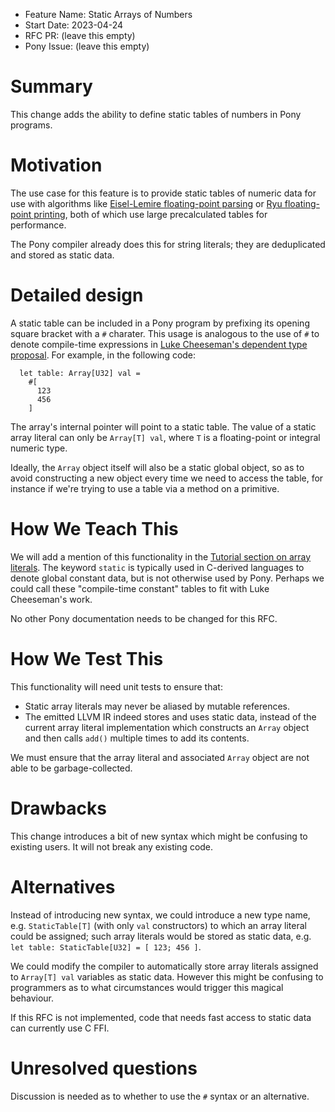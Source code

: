 - Feature Name: Static Arrays of Numbers
- Start Date: 2023-04-24
- RFC PR: (leave this empty)
- Pony Issue: (leave this empty)

# Summary

This change adds the ability to define static tables of numbers in Pony programs.

# Motivation

The use case for this feature is to provide static tables of numeric data for use with algorithms like [Eisel-Lemire floating-point parsing](https://nigeltao.github.io/blog/2020/eisel-lemire.html) or [Ryu floating-point printing](https://github.com/ulfjack/ryu), both of which use large precalculated tables for performance.

The Pony compiler already does this for string literals; they are deduplicated and stored as static data.

# Detailed design

A static table can be included in a Pony program by prefixing its opening square bracket with a `#` charater.  This usage is analogous to the use of `#` to denote compile-time expressions in [Luke Cheeseman's dependent type proposal](https://github.com/lukecheeseman/ponyta).  For example, in the following code:

```pony
  let table: Array[U32] val =
    #[
      123
      456
    ]
```

The array's internal pointer will point to a static table.  The value of a static array literal can only be `Array[T] val`, where `T` is a floating-point or integral numeric type.

Ideally, the `Array` object itself will also be a static global object, so as to avoid constructing a new object every time we need to access the table, for instance if we're trying to use a table via a method on a primitive.

# How We Teach This

We will add a mention of this functionality in the [Tutorial section on array literals](https://tutorial.ponylang.io/expressions/literals.html#array-literals).  The keyword `static` is typically used in C-derived languages to denote global constant data, but is not otherwise used by Pony. Perhaps we could call these "compile-time constant" tables to fit with Luke Cheeseman's work.

No other Pony documentation needs to be changed for this RFC.

# How We Test This

This functionality will need unit tests to ensure that:

- Static array literals may never be aliased by mutable references.
- The emitted LLVM IR indeed stores and uses static data, instead of the current array literal implementation which constructs an `Array` object and then calls `add()` multiple times to add its contents.

We must ensure that the array literal and associated `Array` object are not able to be garbage-collected.

# Drawbacks

This change introduces a bit of new syntax which might be confusing to existing users.  It will not break any existing code.

# Alternatives

Instead of introducing new syntax, we could introduce a new type name, e.g. `StaticTable[T]` (with only `val` constructors) to which an array literal could be assigned; such array literals would be stored as static data, e.g. `let table: StaticTable[U32] = [ 123; 456 ]`.

We could modify the compiler to automatically store array literals assigned to `Array[T] val` variables as static data.  However this might be confusing to programmers as to what circumstances would trigger this magical behaviour.

If this RFC is not implemented, code that needs fast access to static data can currently use C FFI.

# Unresolved questions

Discussion is needed as to whether to use the `#` syntax or an alternative.
